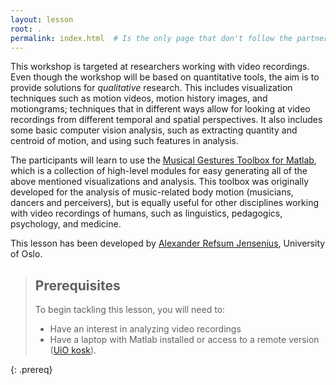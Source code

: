 ```yaml
---
layout: lesson
root: .
permalink: index.html  # Is the only page that don't follow the partner /:path/index.html
---
```


This workshop is targeted at researchers working with video recordings. Even though the workshop will be based on quantitative tools, the aim is to provide solutions for *qualitative* research. This includes visualization techniques such as motion videos, motion history images, and motiongrams; techniques that in  different ways allow for looking at video recordings from different temporal and spatial perspectives. It also includes some basic computer vision analysis, such as extracting quantity and centroid of motion, and using such features in analysis.

The participants will learn to use the [Musical Gestures Toolbox for Matlab](https://github.com/fourMs/MGT), which is a collection of high-level modules for easy generating all of the above mentioned visualizations and analysis. This toolbox was originally developed for the analysis of music-related body motion (musicians, dancers and perceivers), but is equally useful for other disciplines working with video recordings of humans, such as linguistics, pedagogics, psychology, and medicine. 

This lesson has been developed by [Alexander Refsum Jensenius](http://people.uio.no/alexanje), University of Oslo.

> ## Prerequisites
>
> To begin tackling this lesson, you will need to:
>
> - Have an interest in analyzing video recordings 
> - Have a laptop with Matlab installed or access to a remote version ([UiO kosk](http://view.uio.no)). 

{: .prereq}
